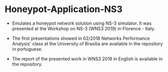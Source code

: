 # Honeypot-Application-NS3

- Emulates a honeypot network solution using NS-3 simulator. It was presented at the Workshop on NS-3 (WNS3 2019) in Florence - Italy. 

- The first presentations showed in 02/2018 Networks Performance Analysis' class at the University of Brasília are available in the repository in portuguese.

- The report of the presented work in WNS3 2019 in English is available in the repository.
